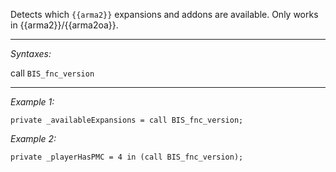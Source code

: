 Detects which `{{arma2}}` expansions and addons are available. Only works in {{arma2}}/{{arma2oa}}.


---
*Syntaxes:*

call `BIS_fnc_version`

---
*Example 1:*

```sqf
private _availableExpansions = call BIS_fnc_version;
```

*Example 2:*

```sqf
private _playerHasPMC = 4 in (call BIS_fnc_version);
```